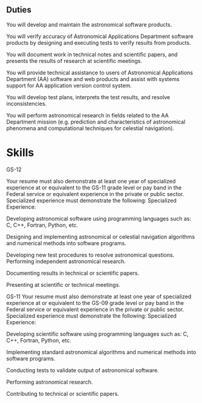 ## Duties

You will develop and maintain the astronomical software products.

You will verify accuracy of Astronomical Applications Department software products by designing and executing tests to verify results from products.

You will document work in technical notes and scientific papers, and presents the results of research at scientific meetings.

You will provide technical assistance to users of Astronomical Applications Department (AA) software and web products and assist with systems support for AA application version control system.

You will develop test plans, interprets the test results, and resolve inconsistencies.

You will perform astronomical research in fields related to the AA Department mission (e.g. prediction and characteristics of astronomical phenomena and computational techniques for celestial navigation).

# Skills

GS-12

Your resume must also demonstrate at least one year of specialized experience at or equivalent to the GS-11 grade level or pay band in the Federal service or equivalent experience in the private or public sector. Specialized experience must demonstrate the following: Specialized Experience:

Developing astronomical software using programming languages such as: C, C++, Fortran, Python, etc.

Designing and implementing astronomical or celestial navigation algorithms and numerical methods into software programs.

Developing new test procedures to resolve astronomical questions.
Performing independent astronomical research.

Documenting results in technical or scientific papers.

Presenting at scientific or technical meetings.

GS-11
Your resume must also demonstrate at least one year of specialized experience at or equivalent to the GS-09 grade level or pay band in the Federal service or equivalent experience in the private or public sector. Specialized experience must demonstrate the following: Specialized Experience:

Developing scientific software using programming languages such as: C, C++, Fortran, Python, etc.

Implementing standard astronomical algorithms and numerical methods into software programs.

Conducting tests to validate output of astronomical software.

Performing astronomical research.

Contributing to technical or scientific papers.
